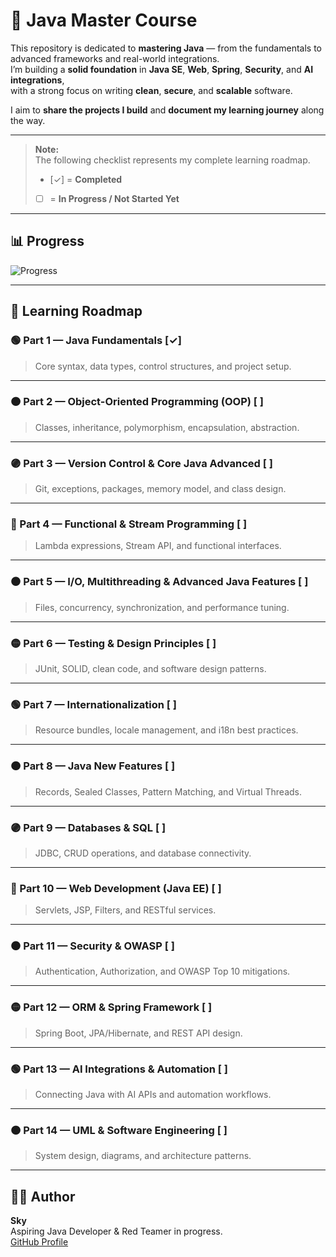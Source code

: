 # 🧠 Java Master Course

This repository is dedicated to **mastering Java** — from the fundamentals to advanced frameworks and real-world integrations.  
I’m building a **solid foundation** in **Java SE**, **Web**, **Spring**, **Security**, and **AI integrations**,  
with a strong focus on writing **clean**, **secure**, and **scalable** software.

I aim to **share the projects I build** and **document my learning journey** along the way.

---

> **Note:**  
> The following checklist represents my complete learning roadmap.  
> - [✓] = **Completed**  
> - [ ] = **In Progress / Not Started Yet**

---

## 📊 Progress
![Progress](https://img.shields.io/badge/Progress-7.14%25-brightgreen?style=for-the-badge&logo=java)

---

## 🧩 Learning Roadmap

### 🟢 Part 1 — Java Fundamentals [✓]
> Core syntax, data types, control structures, and project setup.

---

### 🟠 Part 2 — Object-Oriented Programming (OOP) [ ]
> Classes, inheritance, polymorphism, encapsulation, abstraction.

---

### 🟣 Part 3 — Version Control & Core Java Advanced [ ]
> Git, exceptions, packages, memory model, and class design.

---

### 🔵 Part 4 — Functional & Stream Programming [ ]
> Lambda expressions, Stream API, and functional interfaces.

---

### ⚫ Part 5 — I/O, Multithreading & Advanced Java Features [ ]
> Files, concurrency, synchronization, and performance tuning.

---

### 🟡 Part 6 — Testing & Design Principles [ ]
> JUnit, SOLID, clean code, and software design patterns.

---

### 🟢 Part 7 — Internationalization [ ]
> Resource bundles, locale management, and i18n best practices.

---

### 🟠 Part 8 — Java New Features [ ]
> Records, Sealed Classes, Pattern Matching, and Virtual Threads.

---

### 🟣 Part 9 — Databases & SQL [ ]
> JDBC, CRUD operations, and database connectivity.

---

### 🔵 Part 10 — Web Development (Java EE) [ ]
> Servlets, JSP, Filters, and RESTful services.

---

### ⚫ Part 11 — Security & OWASP [ ]
> Authentication, Authorization, and OWASP Top 10 mitigations.

---

### 🟡 Part 12 — ORM & Spring Framework [ ]
> Spring Boot, JPA/Hibernate, and REST API design.

---

### 🟢 Part 13 — AI Integrations & Automation [ ]
> Connecting Java with AI APIs and automation workflows.

---

### 🟠 Part 14 — UML & Software Engineering [ ]
> System design, diagrams, and architecture patterns.

---

## 🧑‍💻 Author
**Sky**  
Aspiring Java Developer & Red Teamer in progress.  
[GitHub Profile](https://github.com/SkyCyberCode)

